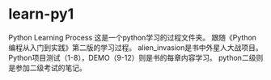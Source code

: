 # learn-py1
Python Learning Process
这是一个python学习的过程文件夹。
跟随《Python编程从入门到实践》第二版的学习过程。
alien_invasion是书中外星人大战项目。
Python项目测试（1-8），DEMO（9-12）则是书的每章内容学习。
python二级则是参加二级考试的笔记。
